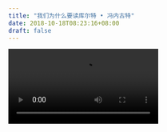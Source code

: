 ```yaml
--- 
title: "我们为什么要读库尔特 • 冯内古特" 
date: 2018-10-18T08:23:16+08:00 
draft: false 
--- 
```


<video src="http://static.buchadian.cn/1.webm" controls="controls"></video>
<!--stackedit_data:
eyJoaXN0b3J5IjpbMzkwODEzMjg0LC0yMDk0MjgzMzc4LDc2Mz
k4NDM2Miw0MDcwNjQzMzIsLTYwNTkyODYzMSw5MDAzNzM2MTgs
LTEwODQ3NjI5NzYsLTE3NDQ2NDgyNTIsMTAyMDIzODM1NywtMj
kxNTIyMDI0LC0xOTU3ODg2MDU1LC0xMjU3ODQ3NDE1LDIyMjcy
NzY4MV19
-->